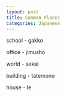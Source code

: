 ```yaml
---
layout: post
title: Common Places
categories: Japanese
---
```


school - gakko

office - jimusho

world - sekai

building - tatemono

house - Ie